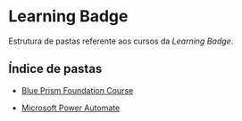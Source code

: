 # Learning Badge

Estrutura de pastas referente aos cursos da *Learning Badge*.

## Índice de pastas

- [Blue Prism Foundation Course](./Blue%20Prism%20Foundation%20Course/)

- [Microsoft Power Automate](./Microsoft%20Power%20Automate%20Crash%20Course/)